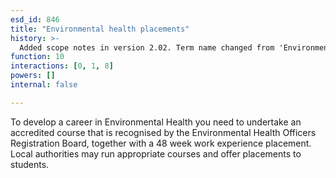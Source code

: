 ```yaml
---
esd_id: 846
title: "Environmental health placements"
history: >-
  Added scope notes in version 2.02. Term name changed from 'Environmental health training' to 'Jobs - careers in environmental health - placements' in version 3.00. name changed to 'Environmental health placements' in version 4.00.
function: 10
interactions: [0, 1, 8]
powers: []
internal: false

---
```


To develop a career in Environmental Health you need to undertake an accredited course that is recognised by the Environmental Health Officers Registration Board, together with a 48 week work experience placement.  Local authorities may run appropriate courses and offer placements to students.


